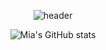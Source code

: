  <div align=center>

![header](https://capsule-render.vercel.app/api?type=Waving&color=auto&height=100&section=header&text=👩‍💻🍀🤍🎸%20&fontSize=10&&fontAlign=90)

  
<!-- [![Top Langs](https://github-readme-stats.vercel.app/api/top-langs/?username=Mia-Oh&layout=compact)](https://github.com/Mia-Oh/github-readme-stats)
   -->
  
![Mia's GitHub stats](https://github-readme-stats.vercel.app/api?username=Mia-Oh&show_icons=true&theme=radical)



</div>

<!--
**Mia-Oh/Mia-Oh** is a ✨ _special_ ✨ repository because its `README.md` (this file) appears on your GitHub profile.

Here are some ideas to get you started:

- 🔭 I’m currently working on ...
- 🌱 I’m currently learning ...
- 👯 I’m looking to collaborate on ...
- 🤔 I’m looking for help with ...
- 💬 Ask me about ...
- 📫 How to reach me: ...
- 😄 Pronouns: ...
- ⚡ Fun fact: ...
-->
